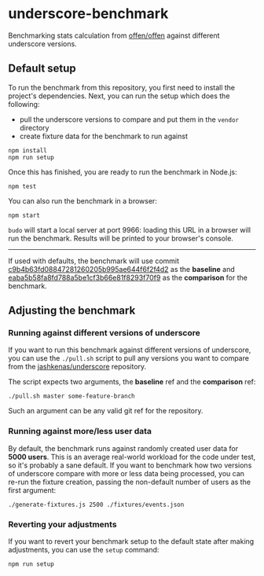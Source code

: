 # underscore-benchmark
Benchmarking stats calculation from [offen/offen](https://github.com/offen/offen) against different underscore versions.

## Default setup

To run the benchmark from this repository, you first need to install the project's dependencies. Next, you can run the setup which does the following:
- pull the underscore versions to compare and put them in the `vendor` directory
- create fixture data for the benchmark to run against

```
npm install
npm run setup
```

Once this has finished, you are ready to run the benchmark in Node.js:

```
npm test
```

You can also run the benchmark in a browser:

```
npm start
```

`budo` will start a local server at port 9966: loading this URL in a browser will run the benchmark. Results will be printed to your browser's console.

---

If used with defaults, the benchmark will use commit [c9b4b63fd08847281260205b995ae644f6f2f4d2][baseline] as the __baseline__ and [eaba5b58fa8fd788a5be1cf3b66e81f8293f70f9][comparison] as the __comparison__ for the benchmark.

[baseline]: https://github.com/jashkenas/underscore/blob/c9b4b63fd08847281260205b995ae644f6f2f4d2/underscore.js
[comparison]: https://github.com/jashkenas/underscore/blob/eaba5b58fa8fd788a5be1cf3b66e81f8293f70f9/underscore.js

## Adjusting the benchmark

### Running against different versions of underscore

If you want to run this benchmark against different versions of underscore, you can use the `./pull.sh` script to pull any versions you want to compare from the [jashkenas/underscore][underscore-repo] repository.

The script expects two arguments, the __baseline__ ref and the __comparison__ ref:

```
./pull.sh master some-feature-branch
```

Such an argument can be any valid git ref for the repository.

[underscore-repo]: https://github.com/jashkenas/underscore

### Running against more/less user data

By default, the benchmark runs against randomly created user data for __5000 users__. This is an average real-world workload for the code under test, so it's probably a sane default. If you want to benchmark how two versions of underscore compare with more or less data being processed, you can re-run the fixture creation, passing the non-default number of users as the first argument:

```
./generate-fixtures.js 2500 ./fixtures/events.json
```

### Reverting your adjustments

If you want to revert your benchmark setup to the default state after making adjustments, you can use the `setup` command:

```
npm run setup
```
